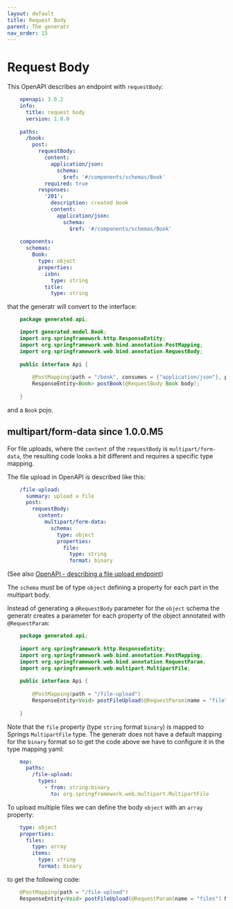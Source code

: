 ```yaml
---
layout: default
title: Request Body
parent: The generatr
nav_order: 15
---
```


# Request Body

This OpenAPI describes an endpoint with `requestBody`:

```yaml
    openapi: 3.0.2
    info:
      title: request body
      version: 1.0.0
    
    paths:
      /book:
        post:
          requestBody:
            content:
              application/json:
                schema:
                  $ref: '#/components/schemas/Book'
            required: true
          responses:
            '201':
              description: created book
              content:
                application/json:
                  schema:
                    $ref: '#/components/schemas/Book'
    
    components:
      schemas:
        Book:
          type: object
          properties:
            isbn:
              type: string
            title:
              type: string
```

that the generatr will convert to the interface:

```java
    package generated.api;

    import generated.model.Book;
    import org.springframework.http.ResponseEntity;
    import org.springframework.web.bind.annotation.PostMapping;
    import org.springframework.web.bind.annotation.RequestBody;
    
    public interface Api {
    
        @PostMapping(path = "/book", consumes = {"application/json"}, produces = {"application/json"})
        ResponseEntity<Book> postBook(@RequestBody Book body);
    
    }
```

and a `Book` pojo.

## multipart/form-data <span class="label label-green">since 1.0.0.M5</span>

For file uploads, where the `content` of the `requestBody` is `multipart/form-data`, the resulting
code looks a bit different and requires a specific type mapping.

The file upload in OpenAPI is described like this:

```yaml
    /file-upload:
      summary: upload a file
      post:
        requestBody:
          content:
            multipart/form-data:
              schema:
                type: object
                properties:
                  file:
                    type: string
                    format: binary
```

(See also [OpenAPI - describing a file upload endpoint][howto-file-upload])

The `schema` must be of type `object` defining a property for each part in the multipart body.

Instead of generating a `@RequestBody` parameter for the `object` schema the generatr creates
a parameter for each property of the object annotated with `@RequestParam`:

```java
    package generated.api;
    
    import org.springframework.http.ResponseEntity;
    import org.springframework.web.bind.annotation.PostMapping;
    import org.springframework.web.bind.annotation.RequestParam;
    import org.springframework.web.multipart.MultipartFile;
    
    public interface Api {
    
        @PostMapping(path = "/file-upload")
        ResponseEntity<Void> postFileUpload(@RequestParam(name = "file") MultipartFile file);
    
    }
```

Note that the `file` property (type `string` format `binary`) is mapped to Springs `MultipartFile`
type. The generatr does not have a default mapping for the `binary` format so to get the code
above we have to configure it in the type mapping yaml:

```yaml
    map:
      paths:
        /file-upload:
          types:
            - from: string:binary
              to: org.springframework.web.multipart.MultipartFile
```

To upload multiple files we can define the body `object` with an `array` property: 

```yaml
    type: object
    properties:
      files:
        type: array
        items:
          type: string
          format: binary
```

to get the following code:

```java
    @PostMapping(path = "/file-upload")
    ResponseEntity<Void> postFileUpload(@RequestParam(name = "files") MultipartFile[] files);
```


[howto-file-upload]: /openapi-generatr-spring/howto/file_upload.html

